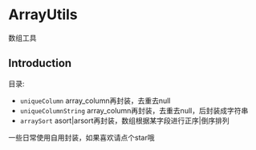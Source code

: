 # ArrayUtils
数组工具

## Introduction
目录:

* `uniqueColumn` array_column再封装，去重去null
* `uniqueColumnString` array_column再封装，去重去null，后封装成字符串
* `arraySort` asort|arsort再封装，数组根据某字段进行正序|倒序排列

一些日常使用自用封装，如果喜欢请点个star哦
